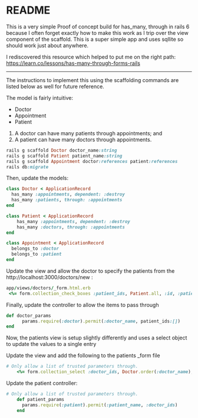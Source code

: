 # README

This is a very simple Proof of concept build
for has_many, through in rails 6 because I often 
forget exactly how to make this work as I trip
over the view component of the scaffold.  This is a 
super simple app and uses sqllite so should
work just about anywhere.

I rediscovered this resource which helped to put
me on the right path: https://learn.co/lessons/has-many-through-forms-rails

---
The instructions to implement this using the 
scaffolding commands are listed below as well
for future reference.

The model is fairly intuitive:
- Doctor
- Appointment
- Patient

1. A doctor can have many patients through appointments; and
2. A patient can have many doctors through appointments.

```ruby
rails g scaffold Doctor doctor_name:string
rails g scaffold Patient patient_name:string
rails g scaffold Appointment doctor:references patient:references
rails db:migrate
```

Then, update the models:
```ruby
class Doctor < ApplicationRecord
  has_many :appointments, dependent: :destroy
  has_many :patients, through: :appointments
end

class Patient < ApplicationRecord
    has_many :appointments, dependent: :destroy
    has_many :doctors, through: :appointments
end

class Appointment < ApplicationRecord
  belongs_to :doctor
  belongs_to :patient
end
```

Update the view and allow the doctor to specify
the patients from the http://localhost:3000/doctors/new :
```ruby
app/views/doctors/_form.html.erb
 <%= form.collection_check_boxes :patient_ids, Patient.all, :id, :patient_name %>
```

Finally, update the controller to allow the 
items to pass through
```ruby
def doctor_params
      params.require(:doctor).permit(:doctor_name, patient_ids:[])
end
```

Now, the patients view is setup slightly 
differently and uses a select object to 
update the values to a single entry

Update the view and add the following to the 
patients _form file
```ruby
# Only allow a list of trusted parameters through.
    <%= form.collection_select :doctor_ids, Doctor.order(:doctor_name), :id, :doctor_name, include_blank: true %>
```

Update the patient controller:
```ruby
# Only allow a list of trusted parameters through.
    def patient_params
      params.require(:patient).permit(:patient_name, :doctor_ids)
    end
```